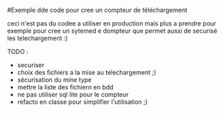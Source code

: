#Exemple dde code pour cree un compteur de téléchargement 

ceci n'est pas du codee a utiliser en production mais plus a prendre pour exemple pour cree un sytemed e dompteur que permet aussi de securisé les telechargement :)


TODO :
- securiser 
- choix des fichiers a la mise au telechargement ;)
- sécurisation du mine type
- mettre la liste des fichiern en bdd
- ne pas utiliser sql lite pour le compteur 
- refacto en classe pour simplifier l'utilisation ;)